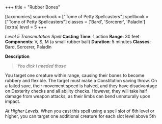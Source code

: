 +++
title = "Rubber Bones"

[taxonomies]
sourcebook = ["Tome of Petty Spellcasters"]
spellbook = ["Tome of Petty Spellcasters"]
classes = ['Bard', 'Sorcerer', 'Paladin']
[extra]
level = 5
+++

*Level 5 Transmutation Spell*
**Casting Time**: 1 action
**Range**: 30 feet
**Components**: V, S, M (a small rubber ball)
**Duration**: 5 minutes
**Classes**: Bard, Sorcerer, Paladin

**Description**


> *You dick i needed those*



You target one creature within range, causing their bones to become rubbery and flexible. The target must make a Constitution saving throw. On a failed save, their movement speed is halved, and they have disadvantage on Dexterity checks and all ability checks. However, they will take half damage from weapon attacks, as their limbs can bend unnaturally upon impact.



*At Higher Levels.* When you cast this spell using a spell slot of 6th level or higher, you can target one additional creature for each slot level above 5th

